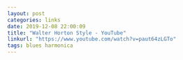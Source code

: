 ```yaml
---
layout: post
categories: links
date: 2019-12-08 22:00:09
title: "Walter Horton Style - YouTube"
linkurl: "https://www.youtube.com/watch?v=paut64zLGTo"
tags: blues harmonica
---
```

